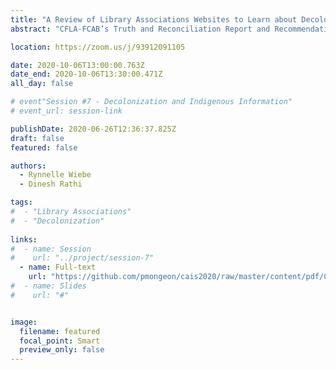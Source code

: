 ```yaml
---
title: "A Review of Library Associations Websites to Learn about Decolonizing Efforts"
abstract: "CFLA-FCAB’s Truth and Reconciliation Report and Recommendations (2017) has galvanized Canadian libraries and library associations to undertake initiatives to decolonize libraries. Similar efforts are happening internationally as libraries work toward reconciliation. This paper presents findings of an analysis of library association websites from Canada, the United States, Australia, and New Zealand, demonstrating how library associations endorse action toward decolonization through publicly shared content. Library associations use their websites to engage with decolonization in various ways, whether through sharing resource lists and blog posts (common in US and Canada), or through publishing standards and protocols (common in Australia and New Zealand)."

location: https://zoom.us/j/93912091105

date: 2020-10-06T13:00:00.763Z
date_end: 2020-10-06T13:30:00.471Z
all_day: false

# event"Session #7 - Decolonization and Indigenous Information" 
# event_url: session-link

publishDate: 2020-06-26T12:36:37.825Z
draft: false
featured: false

authors:
  - Rynnelle Wiebe
  - Dinesh Rathi

tags:
#  - "Library Associations"
#  - "Decolonization"
  
links:
#  - name: Session
#    url: "../project/session-7"
  - name: Full-text
    url: "https://github.com/pmongeon/cais2020/raw/master/content/pdf/CAIS2020_paper28_Wiebe.pdf"
#  - name: Slides
#    url: "#"


image:
  filename: featured
  focal_point: Smart
  preview_only: false
---
```

